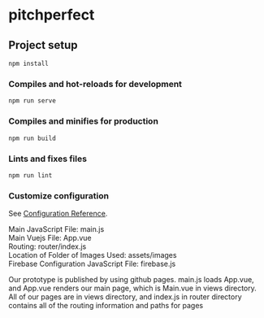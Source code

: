 # pitchperfect

## Project setup
```
npm install
```

### Compiles and hot-reloads for development
```
npm run serve
```

### Compiles and minifies for production
```
npm run build
```

### Lints and fixes files
```
npm run lint
```

### Customize configuration
See [Configuration Reference](https://cli.vuejs.org/config/).

Main JavaScript File: main.js <br />
Main Vuejs File: App.vue <br />
Routing: router/index.js <br />
Location of Folder of Images Used: assets/images <br />
Firebase Configuration JavaScript File: firebase.js <br />

Our prototype is published by using github pages. main.js loads App.vue, and App.vue renders our main page, which is Main.vue in views directory. All of our pages are in views directory, and index.js in router directory contains all of the routing information and paths for pages
